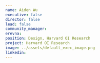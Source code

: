 ```yaml
---
name: Aiden Wu
executive: false
director: false
lead: false
community_manager:  
erevna:   
position: Design, Harvard OI Research
project: Harvard OI Research
image: ../assets/default_exec_image.png
linkedin: 
---
```

